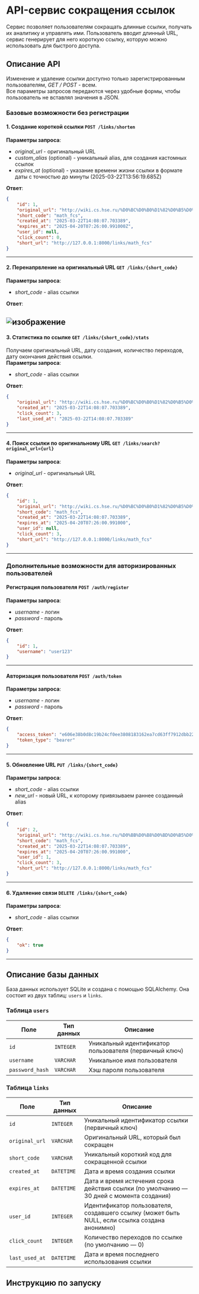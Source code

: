 # API-сервис сокращения ссылок
Сервис позволяет пользователям сокращать длинные ссылки, получать их аналитику и управлять ими. Пользователь вводит длинный URL, сервис генерирует для него короткую ссылку, которую можно использовать для быстрого доступа.


## Описание API
Изменение и удаление ссылки доступно только зарегистрированным пользователям, *GET / POST* - всем.  
Все параметры запросов передаются через удобные формы, чтобы пользователь не вставлял значения в JSON.


### Базовые возможности без регистрации
#### 1. Создание короткой ссылки `POST /links/shorten` 
**Параметры запроса**:  
* *original_url* - оригинальный URL
* *custom_alias* (optional) - уникальный alias, для создания кастомных ссылок
* *expires_at* (optional) - указание времени жизни ссылки в формате даты с точностью до минуты (2025-03-22T13:56:19.685Z)

**Ответ**:
```json
{
    "id": 1,
    "original_url": "http://wiki.cs.hse.ru/%D0%BC%D0%B0%D1%82%D0%B5%D0%BC%D0%B0%D1%82%D0%B8%D1%87%D0%B5%D1%81%D0%BA%D0%B8%D0%B9_%D0%B0%D0%BD%D0%B0%D0%BB%D0%B8%D0%B7_1_2024/25_(%D0%BF%D0%B8%D0%BB%D0%BE%D1%82%D0%BD%D1%8B%D0%B9_%D0%BF%D0%BE%D1%82%D0%BE%D0%BA)",
    "short_code": "math_fcs",
    "created_at": "2025-03-22T14:08:07.703389",
    "expires_at": "2025-04-20T07:26:00.991000Z",
    "user_id": null,
    "click_count": 0,
    "short_url": "http://127.0.0.1:8000/links/math_fcs"
}
```
---


#### 2. Перенапрвление на оригинальный URL `GET /links/{short_code}`
**Параметры запроса**:  
* *short_code* - alias ссылки

**Ответ**:

![изображение](https://github.com/user-attachments/assets/231259ae-f39f-4d61-ac91-701824949c1a)
---


#### 3. Статистика по ссылке `GET /links/{short_code}/stats`  
Получаем оригинальный URL, дату создания, количество переходов, дату окончания действия ссылки.  
**Параметры запроса**:  
* *short_code* - alias ссылки

**Ответ**:
```json
{
    "original_url": "http://wiki.cs.hse.ru/%D0%BC%D0%B0%D1%82%D0%B5%D0%BC%D0%B0%D1%82%D0%B8%D1%87%D0%B5%D1%81%D0%BA%D0%B8%D0%B9_%D0%B0%D0%BD%D0%B0%D0%BB%D0%B8%D0%B7_1_2024/25_(%D0%BF%D0%B8%D0%BB%D0%BE%D1%82%D0%BD%D1%8B%D0%B9_%D0%BF%D0%BE%D1%82%D0%BE%D0%BA)",
    "created_at": "2025-03-22T14:08:07.703389",
    "click_count": 3,
    "last_used_at": "2025-03-22T14:08:07.703389"
}
```
---


#### 4. Поиск ссылки по оригинальному URL `GET /links/search?original_url={url}`
**Параметры запроса**:
* *original_url* - оригинальный URL

**Ответ**:
```json
{
    "id": 1,
    "original_url": "http://wiki.cs.hse.ru/%D0%BC%D0%B0%D1%82%D0%B5%D0%BC%D0%B0%D1%82%D0%B8%D1%87%D0%B5%D1%81%D0%BA%D0%B8%D0%B9_%D0%B0%D0%BD%D0%B0%D0%BB%D0%B8%D0%B7_1_2024/25_(%D0%BF%D0%B8%D0%BB%D0%BE%D1%82%D0%BD%D1%8B%D0%B9_%D0%BF%D0%BE%D1%82%D0%BE%D0%BA)",
    "short_code": "math_fcs",
    "created_at": "2025-03-22T14:08:07.703389",
    "expires_at": "2025-04-20T07:26:00.991000",
    "user_id": null,
    "click_count": 3,
    "short_url": "http://127.0.0.1:8000/links/math_fcs"
}
```
---


### Дополнительные возможности для авторизированных пользователей
#### Регистрация пользователя `POST /auth/register`
**Параметры запроса**:
* *username* - логин
* *password* - пароль

**Ответ**:
```json
{
    "id": 1,
    "username": "user123"
}
```
---


#### Авторизация пользователя `POST /auth/token`
**Параметры запроса**:
* *username* - логин
* *password* - пароль

**Ответ**:
```json
{
    "access_token": "e606e38b0d8c19b24cf0ee3808183162ea7cd63ff7912dbb22b5e803286b4446",
    "token_type": "bearer"
}
```
---


#### 5. Обновление URL `PUT /links/{short_code}`  
**Параметры запроса**:
* *short_code* - alias ссылки
* *new_url* - новый URL, к которому привязываем раннее созданный alias

**Ответ**:
```json
{
    "id": 2,
    "original_url": "http://wiki.cs.hse.ru/%D0%BB%D0%B8%D0%BD%D0%B5%D0%B9%D0%BD%D0%B0%D1%8F_%D0%B0%D0%BB%D0%B3%D0%B5%D0%B1%D1%80%D0%B0_%D0%B8_%D0%B3%D0%B5%D0%BE%D0%BC%D0%B5%D1%82%D1%80%D0%B8%D1%8F_%D0%BD%D0%B0_%D0%BF%D0%BC%D0%B8_2024/2025_(%D0%BE%D1%81%D0%BD%D0%BE%D0%B2%D0%BD%D0%BE%D0%B9_%D0%BF%D0%BE%D1%82%D0%BE%D0%BA)",
    "short_code": "math_fcs",
    "created_at": "2025-03-22T14:08:07.703389",
    "expires_at": "2025-04-20T07:26:00.991000",
    "user_id": 1,
    "click_count": 3,
    "short_url": "http://127.0.0.1:8000/links/math_fcs"
}
```
---


#### 6. Удаляение связи `DELETE /links/{short_code}`  
**Параметры запроса**:
* *short_code* - alias ссылки

**Ответ**:  
```json
{
    "ok": true
}
```
---


## Описание базы данных
База данных использует SQLite и создана с помощью SQLAlchemy. Она состоит из двух таблиц: `users` и `links`.

### Таблица `users`
|Поле|Тип данных|Описание|
|-------------------|-------------------|-------------------|
|`id`|`INTEGER`|Уникальный идентификатор пользователя (первичный ключ)|
|`username`|`VARCHAR`|Уникальное имя пользователя|
|`password_hash`|`VARCHAR`|Хэш пароля пользователя|



### Таблица `links`
|Поле|Тип данных|Описание|
|-------------------|-------------------|-------------------|
|`id`|`INTEGER`|Уникальный идентификатор ссылки (первичный ключ)|
|`original_url`|`VARCHAR`|Оригинальный URL, который был сокращен|
|`short_code`|`VARCHAR`|Уникальный короткий код для сокращенной ссылки|
|`created_at`|`DATETIME`|Дата и время создания ссылки|
|`expires_at`|`DATETIME`|Дата и время истечения срока действия ссылки (по умолчанию — 30 дней с момента создания)|
|`user_id`|`INTEGER`|Идентификатор пользователя, создавшего ссылку (может быть NULL, если ссылка создана анонимно)|
|`click_count`|`INTEGER`|Количество переходов по ссылке (по умолчанию — 0)|
|`last_used_at`|`DATETIME`|Дата и время последнего использования ссылки|


## Инструкцию по запуску

